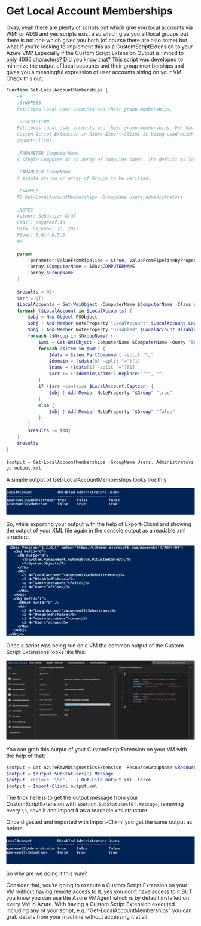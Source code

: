 # Get Local Account Memberships


Okay, yeah there are plenty of scripts out which give you local accounts via WMI or ADSI and yes scripts exist also which give you all local groups but there is not one which gives you both (of course there are also some) but what if you’re looking to implement this as a CustomScriptExtension to your Azure VM? Especially if the Custom Script Extension Output is limited to only 4096 characters? Did you know that? This script was developed to minimize the output of local accounts and their group memberships and gives you a meaningful expression of user accounts sitting on your VM. Check this out:

```powershell
Function Get-LocalAccountMemberships {
    <#
    .SYNOPSIS
    Retrieves local user accounts and their group memberships.

    .DESCRIPTION
    Retrieves local user accounts and their group memberships. For having the Output prepared for a
    Custon Script Extension in Azure Export-Clixml is being used which can then be deserialized with
    Import-Clixml.

    .PARAMETER ComputerName
    A single Computer or an array of computer names. The default is localhost ($env:COMPUTERNAME).

    .PARAMETER GroupName
    A single stirng or array of Groups to be verified.

    .EXAMPLE
    PS Get-LocalAccountMemberships -GroupName Users,Administrators

    .NOTES
    Author: Sebastian Gräf
    Email: ps@graef.io
    Date: December 15, 2017
    PSVer: 3.0/4.0/5.0
    #>

    param(
        [parameter(ValueFromPipeline = $true, ValueFromPipelineByPropertyName = $true)]
        [array]$ComputerName = $Env:COMPUTERNAME,
        [array]$GroupName
    )

    $results = @()
    $arr = @()
    $LocalAccounts = Get-WmiObject -ComputerName $ComputerName -Class Win32_UserAccount -Filter "LocalAccount='$True'"
    foreach ($LocalAccount in $LocalAccounts) {
        $obj = New-Object PSObject
        $obj | Add-Member NoteProperty "LocalAccount" $LocalAccount.Caption
        $obj | Add-Member NoteProperty "Disabled" $LocalAccount.Disabled
        foreach ($Group in $GroupName) {
            $wmi = Get-WmiObject -ComputerName $ComputerName -Query "SELECT * FROM Win32_GroupUser WHERE GroupComponent=`"Win32_Group.Domain='$ComputerName',Name='$Group'`""
            foreach ($item in $wmi) {
                $data = $item.PartComponent -split "\,"
                $domain = ($data[0] -split "=")[1]
                $name = ($data[1] -split "=")[1]
                $arr += ("$domain\$name").Replace("""", "")
            }
            if ($arr -contains $LocalAccount.Caption) {
                $obj | Add-Member NoteProperty "$Group" "true"
            }
            else {
                $obj | Add-Member NoteProperty "$Group" "false"
            }
        }
        $results += $obj
    }
    $results
}

$output = Get-LocalAccountMemberships -GroupName Users, Administrators, 'Remote Desktop Users' | Export-Clixml output.xml
gc output.xml
```

A simple output of Get-LocalAccountMemberships looks like this

![1](2021-02-21-20-55-28.png)


So, while exporting your output with the help of Export-Clixml and showing the output of your XML file again in the console output as a readable xml structure.


![2](2021-02-21-20-56-04.png)

Once a script was being run on a VM the common output of the Custom Script Extensions looks like this:


![3](2021-02-21-20-56-27.png)

You can grab this output of your CustomScriptExtension on your VM with the help of that:

```powershell
$output = Get-AzureRmVMDiagnosticsExtension -ResourceGroupName $ResourceGroupName -VMName $vmName -Name "Get-LocalAccountMemberships" -Status
$output = $output.SubStatuses[0].Message
$output -replace '\\n','' | Out-File output.xml -Force
$output = Import-Clixml output.xml
```

The trick here is to get the output message from your CustomScriptExtension with `$output.SubStatuses[0].Message`, removing every `\n`, save it and import it as a readable xml structure.

Once digested and imported with Import-Clixml you get the same output as before.


![](2021-02-21-20-56-53.png)


So why are we doing it this way?

Consider that, you’re going to execute a Custom Script Extension on your VM without having remote access to it, yes you don’t have access to it BUT you know you can use the Azure VMAgent which is by default installed on every VM in Azure. With having a Custom Script Extension executed including any of your script, e.g. “Get-LocalAccountMemberships” you can grab details from your machine without accessing it at all.

